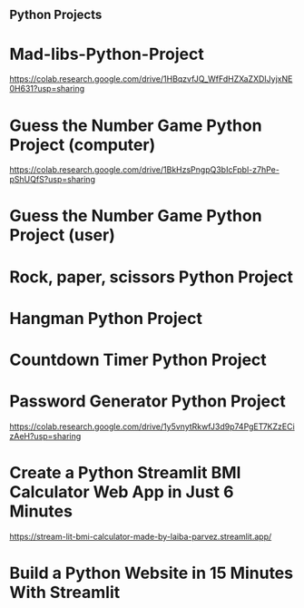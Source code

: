 ## Python Projects



# Mad-libs-Python-Project
https://colab.research.google.com/drive/1HBqzvfJQ_WfFdHZXaZXDIJyjxNE0H631?usp=sharing


# Guess the Number Game Python Project (computer)
https://colab.research.google.com/drive/1BkHzsPngpQ3bIcFpbl-z7hPe-pShUQfS?usp=sharing

# Guess the Number Game Python Project (user)


# Rock, paper, scissors Python Project


# Hangman Python Project


# Countdown Timer Python Project


#  Password Generator Python Project
https://colab.research.google.com/drive/1y5vnytRkwfJ3d9p74PgET7KZzECizAeH?usp=sharing


# Create a Python Streamlit BMI Calculator Web App in Just 6 Minutes
https://stream-lit-bmi-calculator-made-by-laiba-parvez.streamlit.app/

# Build a Python Website in 15 Minutes With Streamlit

